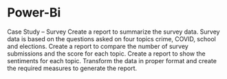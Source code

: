 # Power-Bi

Case Study – Survey
Create a report to summarize the survey data. Survey data is based on the questions asked on four topics crime, COVID, school and elections. 
Create a report to compare the number of survey submissions and the score for each topic. Create a report to show the sentiments for each topic. 
Transform the data in proper format and create the required measures to generate the report.
